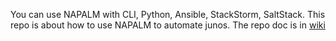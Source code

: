 You can use NAPALM with CLI, Python, Ansible, StackStorm, SaltStack. 
This repo is about how to use NAPALM to automate junos. 
The repo doc is in [wiki](https://github.com/ksator/junos-automation-with-NAPALM/wiki) 
